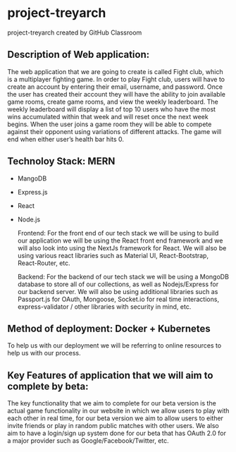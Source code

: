 # project-treyarch
project-treyarch created by GitHub Classroom

## Description of Web application:
The web application that we are going to create is called Fight club, which is a multiplayer fighting game. In order to play Fight club, users will have to create an account by entering their email, username, and password. Once the user has created their account they will have the ability to join available game rooms, create game rooms, and view the weekly leaderboard. The weekly leaderboard will display a list of top 10 users who have the most wins accumulated within that week and will reset once the next week begins. When the user joins a game room they will be able to compete against their opponent using variations of different attacks. The game will end when either user’s health bar hits 0.

## Technoloy Stack: MERN
- MangoDB
- Express.js
- React
- Node.js

  Frontend: 
  For the front end of our tech stack we will be using to build our application we will be using the React front end framework and we will also look into using the NextJs framework for React. We will also be using various react libraries such as Material UI, React-Bootstrap, React-Router, etc.  
  
  Backend:
  For the backend of our tech stack we will be using a MongoDB database to store all of our collections, as well as Nodejs/Express for our backend server. We will also be using additional libraries such as Passport.js for OAuth, Mongoose, Socket.io for real time interactions, express-validator / other libraries with security in mind, etc. 

## Method of deployment: Docker + Kubernetes

  To help us with our deployment we will be referring to online resources to help us with our process. 
  
## Key Features of application that we will aim to complete by beta:
  The key functionality that we aim to complete for our beta version is the actual game functionality in our website in which we allow users to play with each other in real time, for our beta version we aim to allow users to either invite friends or play in random public matches with other users. We also aim to have a login/sign up system done for our beta that has OAuth 2.0 for a major provider such as Google/Facebook/Twitter, etc. 






